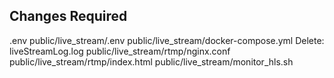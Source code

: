 
## Changes Required
.env
public/live_stream/.env
public/live_stream/docker-compose.yml
Delete: liveStreamLog.log
public/live_stream/rtmp/nginx.conf
public/live_stream/rtmp/index.html
public/live_stream/monitor_hls.sh
